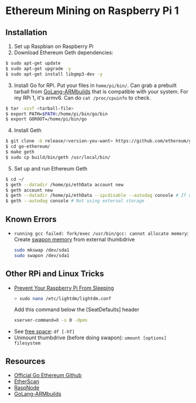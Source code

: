 # Ethereum Mining on Raspberry Pi 1

## Installation
1. Set up Raspbian on Raspberry Pi
2. Download Ethereum Geth dependencies:
  ```sh
  $ sudo apt-get update
  $ sudo apt-get upgrade -y
  $ sudo apt-get install libgmp3-dev -y
  ```
3. Install Go for RPi. Put your files in `home/pi/bin/`. Can grab a prebuilt tarball from [GoLang-ARMbuilds](https://github.com/hypriot/golang-armbuilds/releases) that is compatible with your system. For my RPi 1, it's armv6. Can do `cat /proc/cpuinfo` to check. 
  ```sh
  $ tar -xzvf <tarball-file>
  $ export PATH=$PATH:/home/pi/bin/go/bin
  $ export GOROOT=/home/pi/bin/go
  ```
4. Install Geth
  ```sh
  $ git clone -b release/<version-you-want> https://github.com/ethereum/go-ethereum.git
  $ cd go-ethereum/
  $ make geth
  $ sudo cp build/bin/geth /usr/local/bin/
  ```
5. Set up and run Ethereum Geth
  ```sh
  $ cd ~/
  $ geth --datadir /home/pi/ethData account new
  $ geth account new
  $ geth --datadir /home/pi/ethData --ipcdisable --autodag console # If using external storage
  $ geth --autodag console # Not using external storage
  ```

## Known Errors
- `running gcc failed: fork/exec /usr/bin/gcc: cannot allocate memory`:
  Create [swapon memory](http://redcorner.io/blog/building-ethereum-light-client-on-chip/) from external thumbdrive
  ```sh
  sudo mkswap /dev/sda1
  sudo swapon /dev/sda1
  ```

## Other RPi and Linux Tricks
- [Prevent Your Raspberry Pi From Sleeping](https://www.bitpi.co/2015/02/14/prevent-raspberry-pi-from-sleeping/)  
  ```sh
  > sudo nano /etc/lightdm/lightdm.conf
  ```
  Add this command below the [SeatDefaults] header
  ```sh
  xserver-command=X -s 0 -dpms
  ```  
- See [free space](https://www.tecmint.com/how-to-check-disk-space-in-linux/): `df [-hT]`
- Unmount thumbdrive (before doing swapon): `umount [options] filesystem`

## Resources
- [Official Go Ethereum Github](https://github.com/ethereum/go-ethereum)
- [EtherScan](https://etherscan.io/)
- [RaspNode](http://raspnode.com/diyEthereumGeth.html)
- [GoLang-ARMbuilds](https://github.com/hypriot/golang-armbuilds/releases)